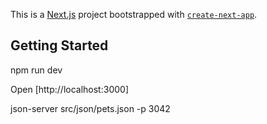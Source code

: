 This is a [Next.js](https://nextjs.org) project bootstrapped with [`create-next-app`](https://nextjs.org/docs/app/api-reference/cli/create-next-app).

## Getting Started

npm run dev

Open [http://localhost:3000]

json-server src/json/pets.json -p 3042


